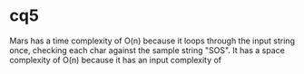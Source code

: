 # cq5

Mars has a time complexity of O(n) because it loops through the input string once, checking each char against the sample string "SOS".
It has a space complexity of O(n) because it has an input complexity of
